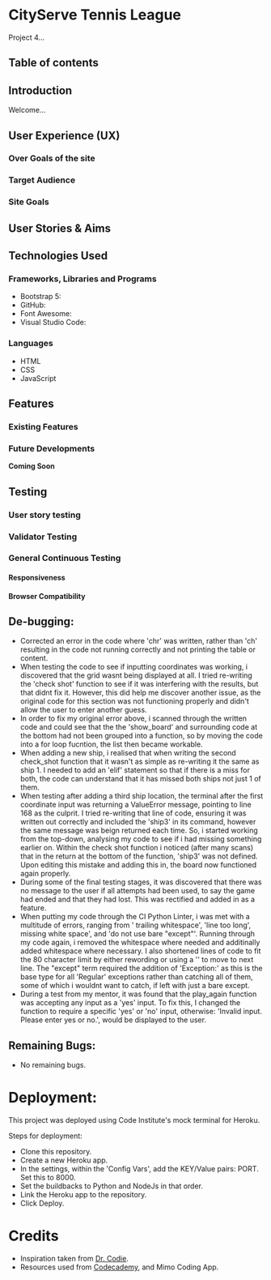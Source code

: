 # CityServe Tennis League

Project 4...

## Table of contents

## Introduction

Welcome...

## User Experience (UX)
### Over Goals of the site
### Target Audience
### Site Goals

## User Stories & Aims



## Technologies Used
### Frameworks, Libraries and Programs

- Bootstrap 5: 
- GitHub:
- Font Awesome:
- Visual Studio Code:

### Languages

- HTML
- CSS
- JavaScript

## Features
### Existing Features



### Future Developments

**Coming Soon**


## Testing
### User story testing



### Validator Testing



### General Continuous Testing
#### Responsiveness

#### Browser Compatibility



## De-bugging:

- Corrected an error in the code where 'chr' was written, rather than 'ch' resulting in the code not running correctly and not printing the table or content.
- When testing the code to see if inputting coordinates was working, i discovered that the grid wasnt being displayed at all. I tried re-writing the 'check shot' function to see if it was interfering with the results, but that didnt fix it. However, this did help me discover another issue, as the original code for this section was not functioning properly and didn't allow the user to enter another guess.
- In order to fix my original error above, i scanned through the written code and could see that the the 'show_board' and surrounding code at the bottom had not been grouped into a function, so by moving the code into a for loop fucntion, the list then became workable.
- When adding a new ship, i realised that when writing the second check_shot function that it wasn't as simple as re-writing it the same as ship 1. I needed to add an 'elif' statement so that if there is a miss for both, the code can understand that it has missed both ships not just 1 of them. 
- When testing after adding a third ship location, the terminal after the first coordinate input was returning a ValueError message, pointing to line 168 as the culprit. I tried re-writing that line of code, ensuring it was written out correctly and included the 'ship3' in its command, however the same message was beign returned each time. So, i started working from the top-down, analysing my code to see if i had missing something earlier on. Within the check shot function i noticed (after many scans) that in the return at the bottom of the function, 'ship3' was not defined. Upon editing this mistake and adding this in, the board now functioned again properly.
- During some of the final testing stages, it was discovered that there was no message to the user if all attempts had been used, to say the game had ended and that they had lost. This was rectified and added in as a feature.
- When putting my code through the CI Python Linter, i was met with a multitude of errors, ranging from ' trailing whitespace', 'line too long', missing white space', and 'do not use bare "except"'. Running through my code again, i removed the whitespace where needed and additinally added whitespace where necessary. I also shortened lines of code to fit the 80 character limit by either rewording or using a '\' to move to next line. The "except" term required the addition of 'Exception:' as this is the base type for all 'Regular' exceptions rather than catching all of them, some of which i wouldnt want to catch, if left with just a bare except.
- During a test from my mentor, it was found that the play_again function was accepting any input as a 'yes' input. To fix this, I changed the function to require a specific 'yes' or 'no' input, otherwise: 'Invalid input. Please enter yes or no.', would be displayed to the user.

## Remaining Bugs:

- No remaining bugs.

# Deployment:

This project was deployed using Code Institute's mock terminal for Heroku.

Steps for deployment:

- Clone this repository.
- Create a new Heroku app.
- In the settings, within the 'Config Vars', add the KEY/Value pairs: PORT. Set this to 8000.
- Set the buildbacks to Python and NodeJs in that order.
- Link the Heroku app to the repository.
- Click Deploy.

# Credits

- Inspiration taken from [Dr. Codie](https://drcodie.com/battleships-game-in-python/).
- Resources used from [Codecademy](https://www.codecademy.com/resources/docs/swift/arrays), and Mimo Coding App.
